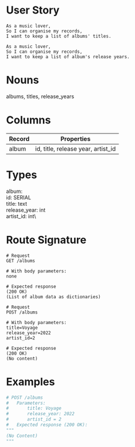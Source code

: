 # User Story
```
As a music lover,
So I can organise my records,
I want to keep a list of albums' titles.

As a music lover,
So I can organise my records,
I want to keep a list of album's release years.
```

# Nouns
albums, titles, release_years

# Columns

| Record                | Properties                         |
| --------------------- | ---------------------------------- |
| album                 | id, title, release year, artist_id |

# Types

album:\
    id: SERIAL\
    title: text\
    release_year: int\
    artist_id: int\

# Route Signature
```
# Request
GET /albums

# With body parameters:
none

# Expected response
(200 OK)
(List of album data as dictionaries)

# Request
POST /albums

# With body parameters:
title=Voyage
release_year=2022
artist_id=2

# Expected response
(200 OK)
(No content)
```

# Examples
```python
# POST /albums
#   Parameters:
#       title: Voyage
#       release_year: 2022
#       artist_id = 2
#   Expected response (200 OK):
"""
(No Content)
"""
```

